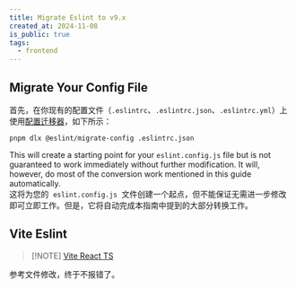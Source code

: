 ```yaml
---
title: Migrate Eslint to v9.x
created_at: 2024-11-08
is_public: true
tags:
  - frontend
---
```


## Migrate Your Config File

首先，在你现有的配置文件（`.eslintrc`、`.eslintrc.json`、`.eslintrc.yml`）上使用[配置迁移器](https://npmjs.com/package/@eslint/migrate-config)，如下所示：

```shell
pnpm dlx @eslint/migrate-config .eslintrc.json
```

This will create a starting point for your `eslint.config.js` file but is not guaranteed to work immediately without further modification. It will, however, do most of the conversion work mentioned in this guide automatically.\
这将为您的  `eslint.config.js`  文件创建一个起点，但不能保证无需进一步修改即可立即工作。但是，它将自动完成本指南中提到的大部分转换工作。

## Vite Eslint

> [!NOTE] [Vite React TS](https://github.com/vitejs/vite/pull/12860/files#diff-950973748bff2ec59e433693cdbc86cede712da122a2b35b43fab32db098afa8)

参考文件修改，终于不报错了。
